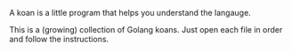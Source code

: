 A koan is a little program that helps you understand the langauge.

This is a (growing) collection of Golang koans.
Just open each file in order and follow the instructions.
